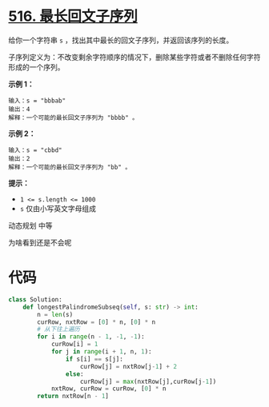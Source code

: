 <!--
 * @Description: 
 * @Autor: Au3C2
 * @Date: 2021-08-12 10:53:22
 * @LastEditors: Au3C2
 * @LastEditTime: 2021-08-12 10:53:22
-->
# [516. 最长回文子序列](https://leetcode-cn.com/problems/longest-palindromic-subsequence/)

给你一个字符串 `s` ，找出其中最长的回文子序列，并返回该序列的长度。

子序列定义为：不改变剩余字符顺序的情况下，删除某些字符或者不删除任何字符形成的一个序列。

 

**示例 1：**

```
输入：s = "bbbab"
输出：4
解释：一个可能的最长回文子序列为 "bbbb" 。
```

**示例 2：**

```
输入：s = "cbbd"
输出：2
解释：一个可能的最长回文子序列为 "bb" 。
```

 

**提示：**

-   `1 <= s.length <= 1000`
-   `s` 仅由小写英文字母组成

动态规划 中等

为啥看到还是不会呢

# 代码

```python
class Solution:
    def longestPalindromeSubseq(self, s: str) -> int:
        n = len(s)
        curRow, nxtRow = [0] * n, [0] * n
        # 从下往上遍历
        for i in range(n - 1, -1, -1):
            curRow[i] = 1
            for j in range(i + 1, n, 1):
                if s[i] == s[j]:
                    curRow[j] = nxtRow[j-1] + 2
                else:
                    curRow[j] = max(nxtRow[j],curRow[j-1])
            nxtRow, curRow = curRow, [0] * n
        return nxtRow[n - 1]
```

